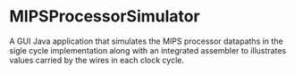 # MIPSProcessorSimulator
A GUI Java application that simulates the MIPS processor datapaths in the sigle cycle implementation along with an integrated assembler to illustrates values carried by the wires in each clock cycle.
